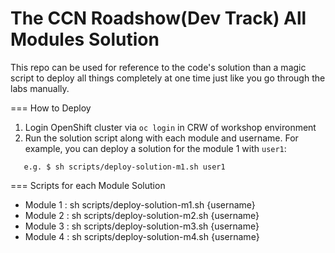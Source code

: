 The CCN Roadshow(Dev Track) All Modules Solution
===

This repo can be used for reference to the code's solution than a magic script to deploy all things completely at one time just like you go through the labs manually.

=== How to Deploy

1. Login OpenShift cluster via `oc login` in CRW of workshop environment
2. Run the solution script along with each module and username. For example, you can deploy a solution for the module 1 with `user1`:

```
   e.g. $ sh scripts/deploy-solution-m1.sh user1
```

=== Scripts for each Module Solution

* Module 1 : sh scripts/deploy-solution-m1.sh {username}
* Module 2 : sh scripts/deploy-solution-m2.sh {username}
* Module 3 : sh scripts/deploy-solution-m3.sh {username}
* Module 4 : sh scripts/deploy-solution-m4.sh {username}